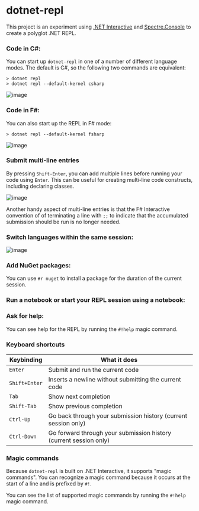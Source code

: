 # dotnet-repl

This project is an experiment using [.NET Interactive](https://github.com/dotnet/interactive) and [Spectre.Console](https://github.com/spectreconsole) to create a polyglot .NET REPL. 


### Code in C#:

You can start up `dotnet-repl` in one of a number of different language modes. The default is C#, so the following two commands are equivalent:

```console
> dotnet repl
> dotnet repl --default-kernel csharp
```

![image](https://user-images.githubusercontent.com/547415/121456759-68a85000-c95b-11eb-83a0-3b0010067e7b.png)

### Code in F#:

You can also start up the REPL in F# mode:

```console
> dotnet repl --default-kernel fsharp
```

![image](https://user-images.githubusercontent.com/547415/121456837-8d9cc300-c95b-11eb-9a91-1daae2dbc655.png)

### Submit multi-line entries

By pressing `Shift-Enter`, you can add multiple lines before running your code using `Enter`. This can be useful for creating multi-line code constructs, including declaring classes.

![image](https://user-images.githubusercontent.com/547415/121463971-dc505a00-c967-11eb-8a57-b976cc6b311b.png)

Another handy aspect of multi-line entries is that the F# Interactive convention of of terminating a line with `;;` to indicate that the accumulated submission should be run is no longer needed.



### Switch languages within the same session:

![image](https://user-images.githubusercontent.com/547415/121456913-ab6a2800-c95b-11eb-9a47-0f0828b2ba3b.png)



### Add NuGet packages:

You can use `#r nuget` to install a package for the duration of the current session.


### Run a notebook or start your REPL session using a notebook: 



### Ask for help:

You can see help for the REPL by running the `#!help` magic command.

### Keyboard shortcuts

Keybinding      | What it does                                                      |
----------------|-------------------------------------------------------------------|
`Enter`         | Submit and run the current code
`Shift+Enter`   | Inserts a newline without submitting the current code
`Tab`           | Show next completion
`Shift-Tab`     | Show previous completion
`Ctrl-Up`       | Go back through your submission history (current session only)
`Ctrl-Down`     | Go forward through your submission history (current session only)


### Magic commands

Because `dotnet-repl` is built on .NET Interactive, it supports "magic commands". You can recognize a magic command because it occurs at the start of a line and is prefixed by `#!`.

You can see the list of supported magic commands by running the `#!help` magic command.
